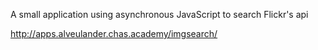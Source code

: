 A small application using asynchronous JavaScript to search Flickr's api

http://apps.alveulander.chas.academy/imgsearch/
